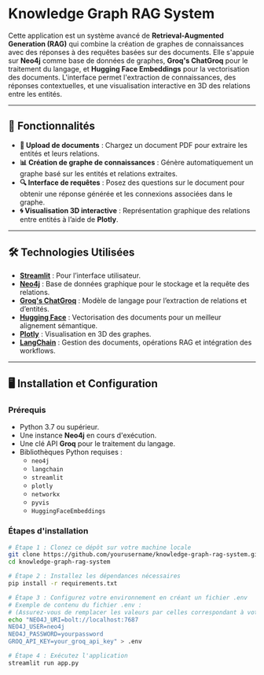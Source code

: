 # Knowledge Graph RAG System

Cette application est un système avancé de **Retrieval-Augmented Generation (RAG)** qui combine la création de graphes de connaissances avec des réponses à des requêtes basées sur des documents. Elle s'appuie sur **Neo4j** comme base de données de graphes, **Groq's ChatGroq** pour le traitement du langage, et **Hugging Face Embeddings** pour la vectorisation des documents. L'interface permet l'extraction de connaissances, des réponses contextuelles, et une visualisation interactive en 3D des relations entre les entités.

---

## 🚀 **Fonctionnalités**

- **📄 Upload de documents** : Chargez un document PDF pour extraire les entités et leurs relations.
- **📊 Création de graphe de connaissances** : Génère automatiquement un graphe basé sur les entités et relations extraites.
- **🔍 Interface de requêtes** : Posez des questions sur le document pour obtenir une réponse générée et les connexions associées dans le graphe.
- **🌀 Visualisation 3D interactive** : Représentation graphique des relations entre entités à l’aide de **Plotly**.

---

## 🛠️ **Technologies Utilisées**

- **[Streamlit](https://streamlit.io/)** : Pour l’interface utilisateur.
- **[Neo4j](https://neo4j.com/)** : Base de données graphique pour le stockage et la requête des relations.
- **[Groq's ChatGroq](https://www.groq.com/)** : Modèle de langage pour l’extraction de relations et d’entités.
- **[Hugging Face](https://huggingface.co/)** : Vectorisation des documents pour un meilleur alignement sémantique.
- **[Plotly](https://plotly.com/)** : Visualisation en 3D des graphes.
- **[LangChain](https://www.langchain.com/)** : Gestion des documents, opérations RAG et intégration des workflows.

---

## 🖥️ **Installation et Configuration**

### **Prérequis**

- Python 3.7 ou supérieur.
- Une instance **Neo4j** en cours d'exécution.
- Une clé API **Groq** pour le traitement du langage.
- Bibliothèques Python requises :
  - `neo4j`
  - `langchain`
  - `streamlit`
  - `plotly`
  - `networkx`
  - `pyvis`
  - `HuggingFaceEmbeddings`

### **Étapes d'installation**

```bash
# Étape 1 : Clonez ce dépôt sur votre machine locale
git clone https://github.com/yourusername/knowledge-graph-rag-system.git
cd knowledge-graph-rag-system

# Étape 2 : Installez les dépendances nécessaires
pip install -r requirements.txt

# Étape 3 : Configurez votre environnement en créant un fichier .env
# Exemple de contenu du fichier .env :
# (Assurez-vous de remplacer les valeurs par celles correspondant à votre configuration)
echo "NEO4J_URI=bolt://localhost:7687
NEO4J_USER=neo4j
NEO4J_PASSWORD=yourpassword
GROQ_API_KEY=your_groq_api_key" > .env

# Étape 4 : Exécutez l'application
streamlit run app.py
